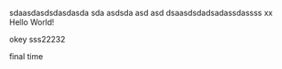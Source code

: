 sdaasdasdsdasdasda
sda
asdsda
asd
asd
dsaasdsdadsadassdassss xx
Hello World!



okey
sss22232


final time
